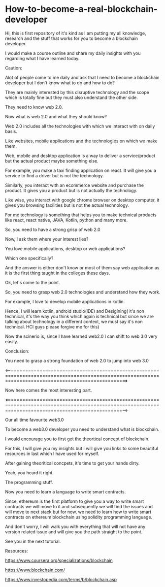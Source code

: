 # How-to-become-a-real-blockchain-developer
Hi, this is first repository of it's kind as I am putting my all knowledge, research and the stuff that works for you to become a blockchain developer.

I would make a course outline and share my daily insights with you regarding what I have learned today.

Caution:

Alot of people come to me daily and ask that I need to become a blockchain developer but I don't know what to do and how to do?

They are mainly interested by this disruptive technology and the scope which is totally fine but they must also understand the other side.

They need to know web 2.0.

Now what is web 2.0 and what they should know?

Web 2.0 includes all the technologies with which we interact with on daily basis.

Like websites, mobile applications and the technologies on which we make them.

Web, mobile and desktop application is a way to deliver a service/product but the actual product maybe something else.

For example, you make a taxi finding application on react. It will give you a service to find a driver but is not the technology.

Similarly, you interact with an ecommerce website and purchase the product. It gives you a product but is not actually the technology.

Like wise, you interact with google chrome browser on desktop computer, it gives you browsing facilities but is not the actual technology.

For me technology is something that helps you to make technical products like react, react native, JAVA, Kotlin, python and many more.




So, you need to have a strong grisp of web 2.0

Now, I ask them where your interest lies?

You love mobile applications, desktop or web applications? 

Which one specifically?


And the answer is either don't know or most of them say web application as it is the first thing taught in the colleges these days.

Ok, let's come to the point.

So, you need to grasp web 2.0 technologies and understand how they work.

For example, I love to develop mobile applications in kotlin. 

Hence, I will learn kotlin, android studio(IDE) and Desigining( it's non technical, it's the way you think which again is technical but since we are talking about technology in a different context, we must say it's non technical. HCI guys please forgive me for this) 

Now the scinerio is, since I have learned web2.0 I can shift to web 3.0 very easily.

Conclusion:

You need to grasp a strong foundation of web 2.0 to jump into web 3.0

<=======================================================================================================================================================>

Now here comes the most interesting part.

<=======================================================================================================================================================>

Our all time favourite web3.0

To become a web3.0 developer you need to understand what is blockchain.

I would encourage you to first get the theortical concept of blockchain.

For this, I will give you my insights but I will give you links to some beautiful resources in last which I have used for myself.

After gaining theoritical concpets, it's time to get your hands dirty.

Yeah, you heard it right.

The programming stuff.

Now you need to learn a language to write smart contracts.

Since, ethereum is the first platform to give you a way to write smart contracts we will move to it and subsequently we will find the issues and will move to next stack but for now, we need to learn how to write smart contracts on ethereum blockchain using solidity programming language.

And don't worry, I will walk you with everything that will not have any version related issue and will give you the path straight to the point.

See you in the next tutorial.

Resources: 

https://www.coursera.org/specializations/blockchain

https://www.blockchain.com/

https://www.investopedia.com/terms/b/blockchain.asp


